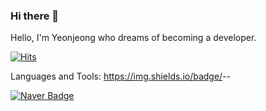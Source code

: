 ### Hi there 👋

<!--
**wjdwjdduswjd/wjdwjdduswjd** is a ✨ _special_ ✨ repository because its `README.md` (this file) appears on your GitHub profile.

Here are some ideas to get you started:

- 🔭 I’m currently working on ...
- 🌱 I’m currently learning ...
- 👯 I’m looking to collaborate on ...
- 🤔 I’m looking for help with ...
- 💬 Ask me about ...
- 📫 How to reach me: ...
- 😄 Pronouns: ...
- ⚡ Fun fact: ...
-->

Hello, I'm Yeonjeong who dreams of becoming a developer.


[![Hits](https://hits.seeyoufarm.com/api/count/incr/badge.svg?url=https%3A%2F%2Fgithub.com%2Fgjbae1212%2Fwjdwjdduswjd&count_bg=%2379C83D&title_bg=%23555555&icon=&icon_color=%23E7E7E7&title=hits&edge_flat=false)](https://hits.seeyoufarm.com)


Languages and Tools:
https://img.shields.io/badge/<LABEL>-<JAVA>-<ORANGE>





	
	
  [![Naver Badge](https://img.shields.io/badge/Gmail-d14836?style=flat-square&logo=Gmail&logoColor=white&link=mailto:wjdwjdduswjd@naver.com)](mailto:wjdwjdduswjd@gmail.com)
	




